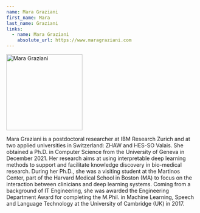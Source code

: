```yaml
---
name: Mara Graziani
first_name: Mara
last_name: Graziani
links:
  - name: Mara Graziani
    absolute_url: https://www.maragraziani.com
---
```


<img src="/bias23/assets/images/mgraziani.jpeg" alt="Mara Graziani" width="200"/>

Mara Graziani is a postdoctoral researcher at IBM Research Zurich and at two applied universities in Switzerland: ZHAW and HES-SO Valais. She obtained a Ph.D. in Computer Science from the University of Geneva in December 2021. Her research aims at using interpretable deep learning methods to support and facilitate knowledge discovery in bio-medical research. During her Ph.D., she was a visiting student at the Martinos Center, part of the Harvard Medical School in Boston (MA) to focus on the interaction between clinicians and deep learning systems.
Coming from a background of IT Engineering, she was awarded the Engineering Department Award for completing the M.Phil. in Machine Learning, Speech and Language Technology at the University of Cambridge (UK) in 2017.
